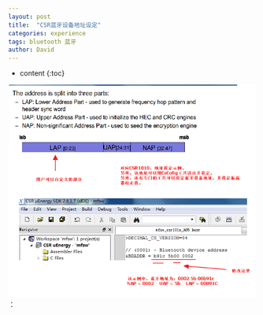 ```yaml
---
layout: post
title:  "CSR蓝牙设备地址设定"
categories: experience
tags: bluetooth 蓝牙
author: David
---
```


* content
{:toc}

![CSR蓝牙设备地址设定](https://github.com/titron/titron.github.io/raw/master/img/2020-09-01-CSR蓝牙设备地址设定.png)：

